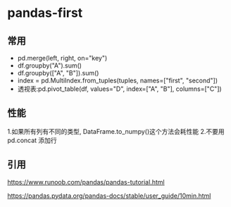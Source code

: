 # pandas-first

## 常用

- pd.merge(left, right, on="key")
- df.groupby("A").sum()
- df.groupby(["A", "B"]).sum()
- index = pd.MultiIndex.from_tuples(tuples, names=["first", "second"])
- 透视表:pd.pivot_table(df, values="D", index=["A", "B"], columns=["C"])

## 性能

1.如果所有列有不同的类型, DataFrame.to_numpy()这个方法会耗性能
2.不要用pd.concat 添加行

## 引用

https://www.runoob.com/pandas/pandas-tutorial.html

https://pandas.pydata.org/pandas-docs/stable/user_guide/10min.html
